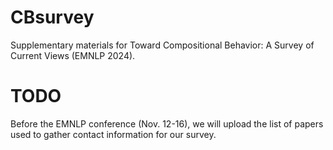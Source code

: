 # CBsurvey

Supplementary materials for Toward Compositional Behavior: A Survey of Current Views (EMNLP 2024).

# TODO

Before the EMNLP conference (Nov. 12-16), we will upload the list of papers used to gather contact information for our survey.
